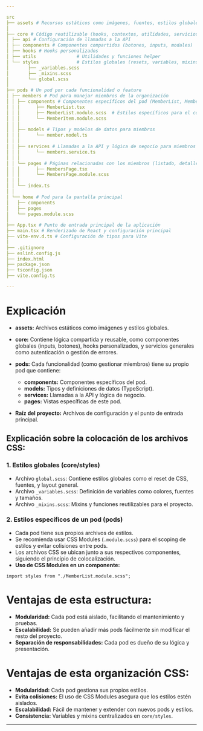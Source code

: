 ```yaml
---

src
├── assets # Recursos estáticos como imágenes, fuentes, estilos globales
│
├── core # Código reutilizable (hooks, contextos, utilidades, servicios)
│ ├── api # Configuración de llamadas a la API
│ ├── components # Componentes compartidos (botones, inputs, modales)
│ ├── hooks # Hooks personalizados
│ ├── utils               # Utilidades y funciones helper
│ └── styles              # Estilos globales (resets, variables, mixins)
│       ├── _variables.scss
│       ├── _mixins.scss
│       └── global.scss
│
├── pods # Un pod por cada funcionalidad o feature
│ ├── members # Pod para manejar miembros de la organización
│ │ ├── components # Componentes específicos del pod (MemberList, MemberItem)
│ │ │      ├── MemberList.tsx
│ │ │      ├── MemberList.module.scss  # Estilos específicos para el componente
│ │ │      └── MemberItem.module.scss
│ │ │   
│ │ ├── models # Tipos y modelos de datos para miembros
│ │ │      └── member.model.ts
│ │ │   
│ │ ├── services # Llamadas a la API y lógica de negocio para miembros
│ │ │      └── members.service.ts
│ │ │   
│ │ └── pages # Páginas relacionadas con los miembros (listado, detalle)
│ │ │      ├── MembersPage.tsx
│ │ │      └── MembersPage.module.scss
│ │ │
│ │ └── index.ts
│ │    
│ └── home # Pod para la pantalla principal
│   ├── components
│   ├── pages
│   └── pages.module.scss
│
├── App.tsx # Punto de entrada principal de la aplicación
├── main.tsx # Renderizado de React y configuración principal
├── vite-env.d.ts # Configuración de tipos para Vite
│
├── .gitignore  
├── eslint.config.js  
├── index.html  
├── package.json  
├── tsconfig.json  
├── vite.config.ts

---
```


# Explicación

- **assets:** Archivos estáticos como imágenes y estilos globales.
- **core:** Contiene lógica compartida y reusable, como componentes globales (inputs, botones), hooks personalizados, y servicios generales como autenticación o gestión de errores.
- **pods:** Cada funcionalidad (como gestionar miembros) tiene su propio pod que contiene:

  - **components:** Componentes específicos del pod.
  - **models:** Tipos y definiciones de datos (TypeScript).
  - **services:** Llamadas a la API y lógica de negocio.
  - **pages:** Vistas específicas de este pod.

- **Raíz del proyecto:** Archivos de configuración y el punto de entrada principal.

## Explicación sobre la colocación de los archivos CSS:

### 1. Estilos globales (core/styles)

- Archivo `global.scss`: Contiene estilos globales como el reset de CSS, fuentes, y layout general.
- Archivo `_variables.scss`: Definición de variables como colores, fuentes y tamaños.
- Archivo `_mixins.scss`: Mixins y funciones reutilizables para el proyecto.

### 2. Estilos específicos de un pod (pods)

- Cada pod tiene sus propios archivos de estilos.
- Se recomienda usar CSS Modules (`.module.scss`) para el scoping de estilos y evitar colisiones entre pods.
- Los archivos CSS se ubican junto a sus respectivos componentes, siguiendo el principio de colocalización.
- **Uso de CSS Modules en un componente:**

```tsx
import styles from "./MemberList.module.scss";
```

# Ventajas de esta estructura:

- **Modularidad:** Cada pod está aislado, facilitando el mantenimiento y pruebas.
- **Escalabilidad:** Se pueden añadir más pods fácilmente sin modificar el resto del proyecto.
- **Separación de responsabilidades:** Cada pod es dueño de su lógica y presentación.

# Ventajas de esta organización CSS:

- **Modularidad:** Cada pod gestiona sus propios estilos.
- **Evita colisiones:** El uso de CSS Modules asegura que los estilos estén aislados.
- **Escalabilidad:** Fácil de mantener y extender con nuevos pods y estilos.
- **Consistencia:** Variables y mixins centralizados en `core/styles`.

---
